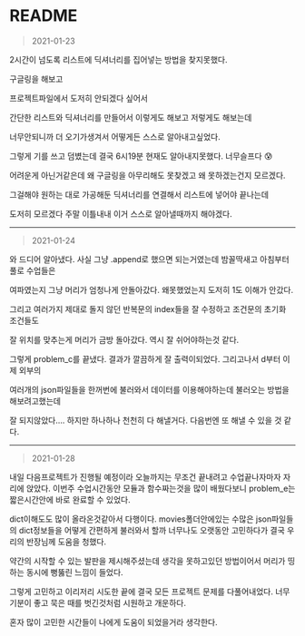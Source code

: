 # README

> 2021-01-23

2시간이 넘도록 리스트에 딕셔너리를 집어넣는 방법을 찾지못했다. 

구글링을 해보고 

프로젝트파일에서 도저히 안되겠다 싶어서

간단한 리스트와 딕셔너리를 만들어서 이렇게도 해보고 저렇게도 해보는데 

너무안되니까 더 오기가생겨서 어떻게든 스스로 알아내고싶었다.

그렇게 기를 쓰고 덤볐는데 결국 6시19분 현재도 알아내지못했다. 너무슬프다 😰

어려운게 아닌거같은데 왜 구글링을 아무리해도 못찾겠고 왜 못하겠는건지 모르겠다.

그걸해야 원하는 대로 가공해둔 딕셔너리를 연결해서 리스트에 넣어야 끝나는데

도저히 모르겠다 주말 이틀내내 이거 스스로 알아낼때까지 해야겠다.

___

> 2021-01-24

와 드디어 알아냈다. 사실 그냥 .append로 했으면 되는거였는데 밤꼴딱새고 아침부터 풀로 수업들은

여파였는지 그냥 머리가 엄청나게 안돌아갔다. 왜못했었는지 도저히 1도 이해가 안갔다.

그리고 여러가지 제대로 돌지 않던 반복문의 index들을 잘 수정하고 조건문의 초기화 조건들도

잘 위치를 맞추는게 머리가 금방 돌아갔다. 역시 잘 쉬어야하는것 같다.

그렇게 problem_c를 끝냈다. 결과가 깔끔하게 잘 출력이되었다. 그리고나서 d부터 이제 외부의

여러개의 json파일들을 한꺼번에 불러와서 데이터를 이용해야하는데 불러오는 방법을 해보려고했는데

잘 되지않았다.... 하지만 하나하나 천천히 다 해낼거다. 다음번엔 또 해낼 수 있을 것 같다.

___

> 2021-01-28

내일 다음프로젝트가 진행될 예정이라 오늘까지는 무조건 끝내려고 수업끝나자마자 자리에 앉았다. 이번주 수업시간동안 모듈과 함수짜는것을 많이 배웠다보니 problem_e는 짧은시간안에 바로 완료할 수 있었다.

dict이해도도 많이 올라온것같아서 다행이다. movies폴더안에있는 수많은 json파일들의 dict정보들을 어떻게 간편하게 불러와서 할까 너무나도 오랫동안 고민하다가 결국 우리의 반장님께 도움을 청했다. 

약간의 시작할 수 있는 발판을 제시해주셨는데 생각을 못하고있던 방법이어서 머리가 띵하는 동시에 뻥뚫린 느낌이 들었다. 

그렇게 고민하고 이리저리 시도한 끝에 결국 모든 프로젝트 문제를 다풀어내었다. 너무 기분이 좋고 묵은 때를 벗긴것처럼 시원하고 개운하다. 

혼자 많이 고민한 시간들이 나에게 도움이 되었을거라 생각한다.

